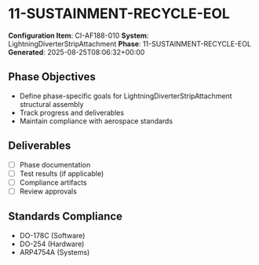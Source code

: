 # 11-SUSTAINMENT-RECYCLE-EOL

**Configuration Item**: CI-AF188-010
**System**: LightningDiverterStripAttachment
**Phase**: 11-SUSTAINMENT-RECYCLE-EOL
**Generated**: 2025-08-25T08:06:32+00:00

## Phase Objectives
- Define phase-specific goals for LightningDiverterStripAttachment structural assembly
- Track progress and deliverables
- Maintain compliance with aerospace standards

## Deliverables
- [ ] Phase documentation
- [ ] Test results (if applicable)
- [ ] Compliance artifacts
- [ ] Review approvals

## Standards Compliance
- DO-178C (Software)
- DO-254 (Hardware)
- ARP4754A (Systems)

